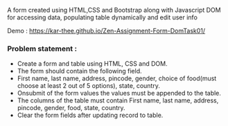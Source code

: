 A form created using HTML,CSS and Bootstrap along with Javascript DOM for accessing data, populating table dynamically and edit user info

Demo : https://kar-thee.github.io/Zen-Assignment-Form-DomTask01/


<h3>Problem statement :</h3>
<ul>
<li>Create a form and table using HTML, CSS and DOM.</li>
<li>The form should contain the following field. </li>
<li>First name, last name, address, pincode, gender, choice of food(must choose at least 2 out of 5 options), state, country.</li>
<li>Onsubmit of the form values the values must be appended to the table.</li>
<li>The columns of the table must contain First name, last name, address, pincode, gender, food, state, country. </li>
<li>Clear the form fields after updating record to table.</li>
</ul>
